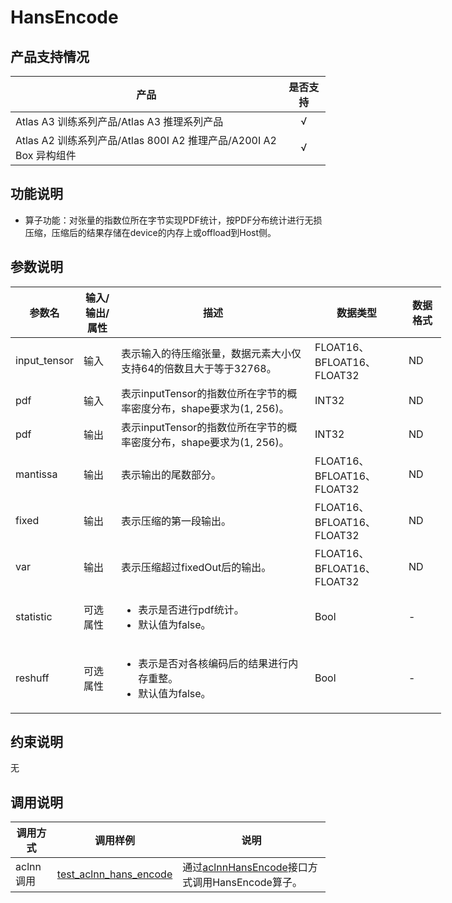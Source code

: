 # HansEncode

##  产品支持情况

| 产品 | 是否支持 |
| ---- | :----:|
|Atlas A3 训练系列产品/Atlas A3 推理系列产品|√|
|Atlas A2 训练系列产品/Atlas 800I A2 推理产品/A200I A2 Box 异构组件|√|

## 功能说明

- 算子功能：对张量的指数位所在字节实现PDF统计，按PDF分布统计进行无损压缩，压缩后的结果存储在device的内存上或offload到Host侧。

## 参数说明

<table class="tg" style="undefined;table-layout: fixed; width: 1300px"><colgroup>
  <col style="width: 60px">
  <col style="width: 60px">
  <col style="width: 310px">
  <col style="width: 150px">
  <col style="width: 60px">
  </colgroup>
  <thead>
    <tr>
      <th>参数名</th>
      <th>输入/输出/属性</th>
      <th>描述</th>
      <th>数据类型</th>
      <th>数据格式</th>
    </tr></thead>
  <tbody>
    <tr>
      <td>input_tensor</td>
      <td>输入</td>
      <td>表示输入的待压缩张量，数据元素大小仅支持64的倍数且大于等于32768。</td>
      <td>FLOAT16、BFLOAT16、FLOAT32</td>
      <td>ND</td>
    </tr>
    <tr>
      <td>pdf</td>
      <td>输入</td>
      <td>表示inputTensor的指数位所在字节的概率密度分布，shape要求为(1, 256)。</td>
      <td>INT32</td>
      <td>ND</td>
    </tr>
    <tr>
      <td>pdf</td>
      <td>输出</td>
      <td>表示inputTensor的指数位所在字节的概率密度分布，shape要求为(1, 256)。</td>
      <td>INT32</td>
      <td>ND</td>
    </tr>
    <tr>
      <td>mantissa</td>
      <td>输出</td>
      <td>表示输出的尾数部分。</td>
      <td>FLOAT16、BFLOAT16、FLOAT32</td>
      <td>ND</td>
    </tr>
    <tr>
      <td>fixed</td>
      <td>输出</td>
      <td>表示压缩的第一段输出。</td>
      <td>FLOAT16、BFLOAT16、FLOAT32</td>
      <td>ND</td>
    </tr>
    <tr>
      <td>var</td>
      <td>输出</td>
      <td>表示压缩超过fixedOut后的输出。</td>
      <td>FLOAT16、BFLOAT16、FLOAT32</td>
      <td>ND</td>
    </tr>
    <tr>
      <td>statistic</td>
      <td>可选属性</td>
      <td><ul><li>表示是否进行pdf统计。</li><li>默认值为false。</li></td>
      <td>Bool</td>
      <td>-</td>
    </tr>
    <tr>
      <td>reshuff</td>
      <td>可选属性</td>
      <td><ul><li>表示是否对各核编码后的结果进行内存重整。</li><li>默认值为false。</li></td>
      <td>Bool</td>
      <td>-</td>
    </tr>
  </tbody></table>


## 约束说明

无

## 调用说明

| 调用方式 | 调用样例                                                                   | 说明                                                           |
|--------------|------------------------------------------------------------------------|--------------------------------------------------------------|
| aclnn调用 | [test_aclnn_hans_encode](./examples/test_aclnn_hans_encode.cpp) | 通过[aclnnHansEncode](./docs/aclnnHansEncode.md)接口方式调用HansEncode算子。    |
